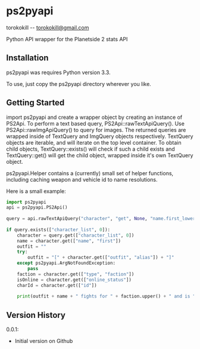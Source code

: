 ps2pyapi
========

torokokill -- torokokill@gmail.com

Python API wrapper for the Planetside 2 stats API

Installation
------------

ps2pyapi was requires Python version 3.3.

To use, just copy the ps2pyapi directory wherever you like.

Getting Started
---------------

import ps2pyapi and create a wrapper object by creating an instance of PS2Api. To perform a text based query, PS2Api::rawTextApiQuery(). Use PS2Api::rawImgApiQuery() to query for images. The returned queries are wrapped inside of TextQuery and ImgQuery objects respectively. TextQuery objects are iterable, and will iterate on the top level container. To obtain child objects, TextQuery::exists() will check if such a child exists and TextQuery::get() will get the child object, wrapped inside it's own TextQuery object.

ps2pyapi.Helper contains a (currently) small set of helper functions, including caching weapon and vehicle id to name resolutions.

Here is a small example:
```python
import ps2pyapi
api = ps2pyapi.PS2Api()
		
query = api.rawTextApiQuery("character", "get", None, "name.first_lower=torokokill&c:show=name.first,type.faction,id&c:resolve=online_status,outfit")
        
if query.exists(["character_list", 0]):
    character = query.get(["character_list", 0])
    name = character.get(["name", "first"])
    outfit = ""
    try:
        outfit = "[" + character.get(["outfit", "alias"]) + "]"
    except ps2pyapi.ArgNotFoundException:
        pass
    faction = character.get(["type", "faction"])
    isOnline = character.get(["online_status"])
    charId = character.get(["id"])
            
    print(outfit + name + " fights for " + faction.upper() + " and is " + ("online" if isOnline != "0" else "offline"))
```

Version History
---------------

0.0.1:
*	Initial version on Github
